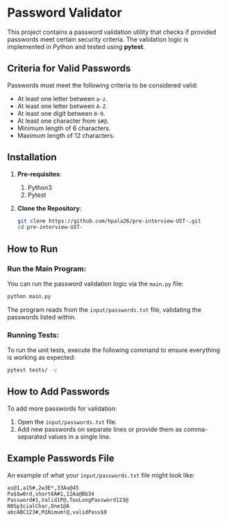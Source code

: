 # Password Validator

This project contains a password validation utility that checks if provided passwords meet certain security criteria. 
The validation logic is implemented in Python and tested using **pytest**.

## Criteria for Valid Passwords

Passwords must meet the following criteria to be considered valid:
- At least one letter between `a-z`.
- At least one letter between `A-Z`.
- At least one digit between `0-9`.
- At least one character from `$#@`.
- Minimum length of 6 characters.
- Maximum length of 12 characters.

## Installation

1. **Pre-requisites**:
    1. Python3 
   2. Pytest 

2. **Clone the Repository**:
   ```bash
   git clone https://github.com/hpala26/pre-interview-UST-.git
   cd pre-interview-UST-
   ```

## How to Run

### Run the Main Program:
You can run the password validation logic via the `main.py` file:

```bash
python main.py
```

The program reads from the `input/passwords.txt` file, validating the passwords listed within.

### Running Tests:
To run the unit tests, execute the following command to ensure everything is working as expected:

```bash
pytest tests/ -v
```

## How to Add Passwords

To add more passwords for validation:
1. Open the `input/passwords.txt` file.
2. Add new passwords on separate lines or provide them as comma-separated values in a single line.

## Example Passwords File

An example of what your `input/passwords.txt` file might look like:

```
as@1,a15#,2w3E*,33Au@45
Pa$$w0rd,short6A#1,12Aa@Bb34
Password#1,Valid1P@,TooLongPassword123@
N0Sp3cialChar,One1@A
abcABC123#,M1Nimum!@,validPass$9
```
